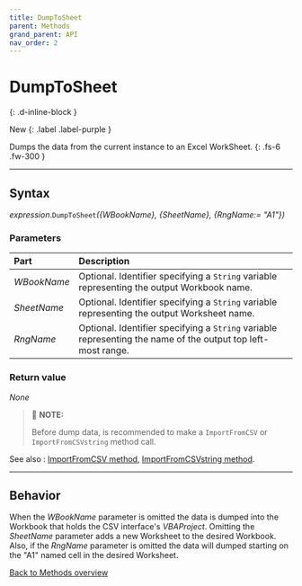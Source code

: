 ```yaml
---
title: DumpToSheet
parent: Methods
grand_parent: API
nav_order: 2
---
```


# DumpToSheet
{: .d-inline-block }

New
{: .label .label-purple }

Dumps the data from the current instance to an Excel WorkSheet.
{: .fs-6 .fw-300 }

---

## Syntax

*expression*.`DumpToSheet`*({WBookName}, {SheetName}, {RngName:= "A1"})*

### Parameters

<table>
<thead>
<tr>
<th style="text-align: left;">Part</th>
<th style="text-align: left;">Description</th>
</tr>
</thead>
<tbody>
<tr>
<td style="text-align: left;"><em>WBookName</em></td>
<td style="text-align: left;">Optional. Identifier specifying a <code>String</code> variable representing the output Workbook name.</td>
</tr>
<tr>
<td style="text-align: left;"><em>SheetName</em></td>
<td style="text-align: left;">Optional. Identifier specifying a <code>String</code> variable representing the output Worksheet name.</td>
</tr>
<tr>
<td style="text-align: left;"><em>RngName</em></td>
<td style="text-align: left;">Optional. Identifier specifying a <code>String</code> variable representing the name of the output top left-most range.</td>
</tr>
</tbody>
</table>

### Return value

_None_

>:pencil: **NOTE:**
>
>Before dump data, is recommended to make a `ImportFromCSV` or `ImportFromCSVstring` method call.

See also
: [ImportFromCSV method](https://ws-garcia.github.io/VBA-CSV-interface/api/methods/importfromcsv.html), [ImportFromCSVstring method](https://ws-garcia.github.io/VBA-CSV-interface/api/methods/importfromcsvstring.html).

---

## Behavior

When the *WBookName* parameter is omitted the data is dumped into the Workbook that holds the CSV interface's *VBAProject*. Omitting the *SheetName* parameter adds a new Worksheet to the desired Workbook. Also, if the *RngName* parameter is omitted the data will dumped starting on the "A1" named cell in the desired Worksheet.

[Back to Methods overview](https://ws-garcia.github.io/VBA-CSV-interface/api/methods/)
